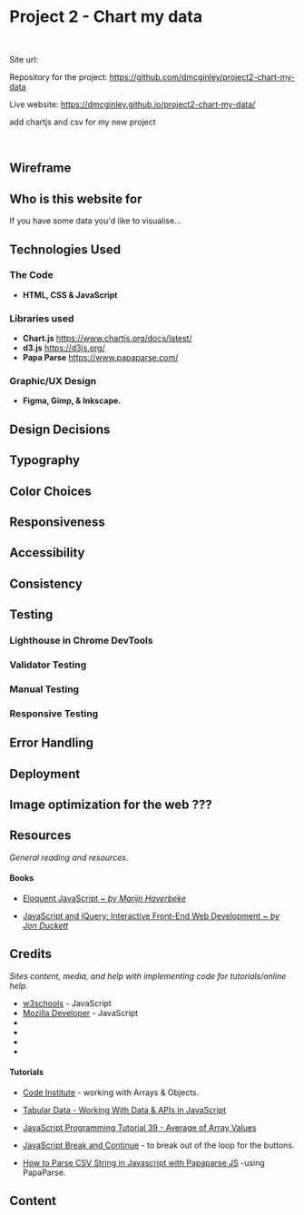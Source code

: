 # Project 2 - Chart my data

<p>&nbsp;</p>

Site url:

Repository for the project: https://github.com/dmcginley/project2-chart-my-data

Live website: https://dmcginley.github.io/project2-chart-my-data/

add chartjs and csv for my new project

<p>&nbsp;</p>

## Wireframe

## Who is this website for
If you have some data you'd like to visualise... 


## Technologies Used
### The Code
* **HTML, CSS & JavaScript**

### Libraries used
- **Chart.js** https://www.chartjs.org/docs/latest/
- **d3.js** https://d3js.org/
- **Papa Parse** https://www.papaparse.com/

### Graphic/UX Design
* **Figma, Gimp, & Inkscape.**

## Design Decisions

## Typography

## Color Choices

## Responsiveness

## Accessibility

## Consistency

## Testing

### Lighthouse in Chrome DevTools

### Validator Testing

### Manual Testing

### Responsive Testing

## Error Handling

## Deployment

## Image optimization for the web ???

## Resources
*General reading and resources.*
#### Books 
- [Eloquent JavaScript ~ *by Marijn Haverbeke*](https://www.goodreads.com/book/show/52016825-javascript)

- [JavaScript and jQuery: Interactive Front-End Web Development ~ *by Jon Duckett*](https://www.goodreads.com/book/show/16219704-javascript-and-jquery)


## Credits
*Sites content, media, and help with implementing code for tutorials/online help.*

- [w3schools](https://www.w3schools.com/js/default.asp) - JavaScript
- [Mozilla Developer](https://developer.mozilla.org/en-US/docs/Web/JavaScript) - JavaScript
- []()
- []()
- []()
- []()

#### Tutorials

- [Code Institute](https://learn.codeinstitute.net/courses/course-v1:CodeInstitute+LMR101+2021_T1/courseware/73e9c0413ead4a21b389e33c77706102/4fe6474cab114387ad0e72bf7ec1c201) - working with Arrays & Objects.

- [Tabular Data - Working With Data & APIs in JavaScript](https://www.youtube.com/watch?v=RfMkdvN-23o)

- [JavaScript Programming Tutorial 39 - Average of Array Values](https://www.youtube.com/watch?v=QgUnJhUTGoI)

- [JavaScript Break and Continue](https://www.w3schools.com/js/js_break.asp) - to break out of the loop for the buttons.

- [How to Parse CSV String in Javascript with Papaparse JS](https://www.youtube.com/watch?v=s6SgVjIvIV8&list=PLPZlbsSRAxIpfL9s3LPCXqllojDEqxAXl&index=11) -using PapaParse.


## Content
